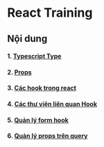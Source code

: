 # React Training

## Nội dung

#### 1. [Typescript Type](./1:ts-type.md)
#### 2. [Props](./2:react-props.md)
#### 3. [Các hook trong react](./3:react-hook.md)
#### 4. [Các thư viện liên quan Hook](./4:react-lib-hook.md)
#### 5. [Quản lý form hook](./5:react-form-hook.md)
#### 6. [Quản lý props trên query](./6:props-query.md)
